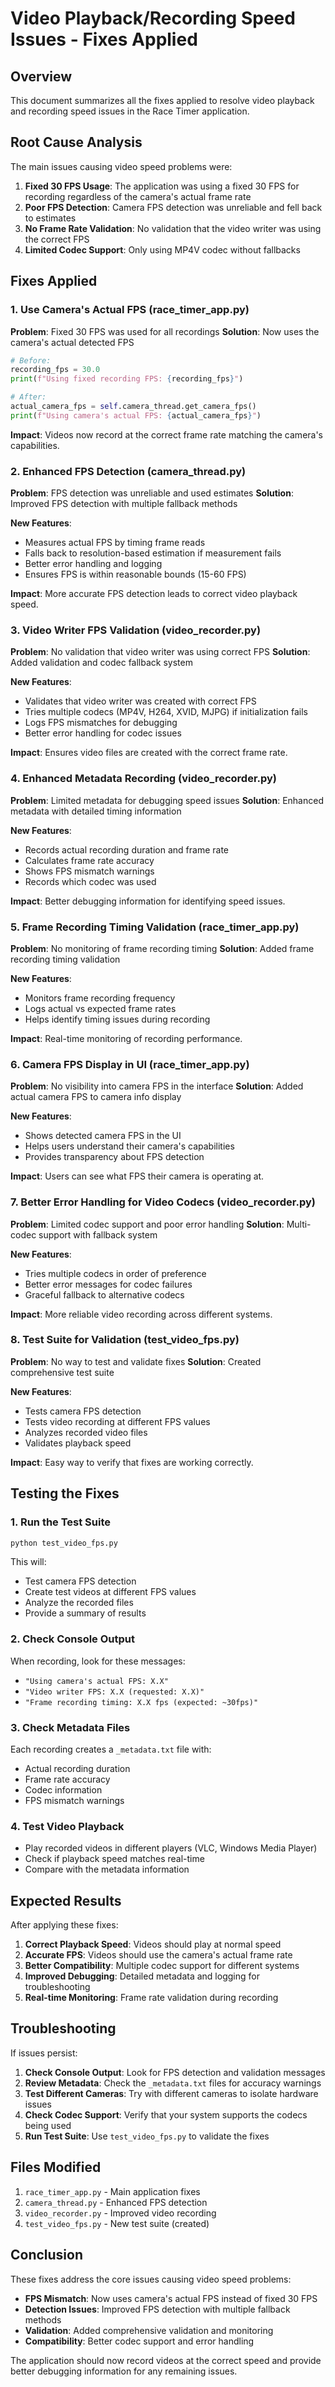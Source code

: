 # Video Playback/Recording Speed Issues - Fixes Applied

## Overview
This document summarizes all the fixes applied to resolve video playback and recording speed issues in the Race Timer application.

## Root Cause Analysis
The main issues causing video speed problems were:

1. **Fixed 30 FPS Usage**: The application was using a fixed 30 FPS for recording regardless of the camera's actual frame rate
2. **Poor FPS Detection**: Camera FPS detection was unreliable and fell back to estimates
3. **No Frame Rate Validation**: No validation that the video writer was using the correct FPS
4. **Limited Codec Support**: Only using MP4V codec without fallbacks

## Fixes Applied

### 1. Use Camera's Actual FPS (race_timer_app.py)
**Problem**: Fixed 30 FPS was used for all recordings
**Solution**: Now uses the camera's actual detected FPS

```python
# Before:
recording_fps = 30.0
print(f"Using fixed recording FPS: {recording_fps}")

# After:
actual_camera_fps = self.camera_thread.get_camera_fps()
print(f"Using camera's actual FPS: {actual_camera_fps}")
```

**Impact**: Videos now record at the correct frame rate matching the camera's capabilities.

### 2. Enhanced FPS Detection (camera_thread.py)
**Problem**: FPS detection was unreliable and used estimates
**Solution**: Improved FPS detection with multiple fallback methods

**New Features**:
- Measures actual FPS by timing frame reads
- Falls back to resolution-based estimation if measurement fails
- Better error handling and logging
- Ensures FPS is within reasonable bounds (15-60 FPS)

**Impact**: More accurate FPS detection leads to correct video playback speed.

### 3. Video Writer FPS Validation (video_recorder.py)
**Problem**: No validation that video writer was using correct FPS
**Solution**: Added validation and codec fallback system

**New Features**:
- Validates that video writer was created with correct FPS
- Tries multiple codecs (MP4V, H264, XVID, MJPG) if initialization fails
- Logs FPS mismatches for debugging
- Better error handling for codec issues

**Impact**: Ensures video files are created with the correct frame rate.

### 4. Enhanced Metadata Recording (video_recorder.py)
**Problem**: Limited metadata for debugging speed issues
**Solution**: Enhanced metadata with detailed timing information

**New Features**:
- Records actual recording duration and frame rate
- Calculates frame rate accuracy
- Shows FPS mismatch warnings
- Records which codec was used

**Impact**: Better debugging information for identifying speed issues.

### 5. Frame Recording Timing Validation (race_timer_app.py)
**Problem**: No monitoring of frame recording timing
**Solution**: Added frame recording timing validation

**New Features**:
- Monitors frame recording frequency
- Logs actual vs expected frame rates
- Helps identify timing issues during recording

**Impact**: Real-time monitoring of recording performance.

### 6. Camera FPS Display in UI (race_timer_app.py)
**Problem**: No visibility into camera FPS in the interface
**Solution**: Added actual camera FPS to camera info display

**New Features**:
- Shows detected camera FPS in the UI
- Helps users understand their camera's capabilities
- Provides transparency about FPS detection

**Impact**: Users can see what FPS their camera is operating at.

### 7. Better Error Handling for Video Codecs (video_recorder.py)
**Problem**: Limited codec support and poor error handling
**Solution**: Multi-codec support with fallback system

**New Features**:
- Tries multiple codecs in order of preference
- Better error messages for codec failures
- Graceful fallback to alternative codecs

**Impact**: More reliable video recording across different systems.

### 8. Test Suite for Validation (test_video_fps.py)
**Problem**: No way to test and validate fixes
**Solution**: Created comprehensive test suite

**New Features**:
- Tests camera FPS detection
- Tests video recording at different FPS values
- Analyzes recorded video files
- Validates playback speed

**Impact**: Easy way to verify that fixes are working correctly.

## Testing the Fixes

### 1. Run the Test Suite
```bash
python test_video_fps.py
```

This will:
- Test camera FPS detection
- Create test videos at different FPS values
- Analyze the recorded files
- Provide a summary of results

### 2. Check Console Output
When recording, look for these messages:
- `"Using camera's actual FPS: X.X"`
- `"Video writer FPS: X.X (requested: X.X)"`
- `"Frame recording timing: X.X fps (expected: ~30fps)"`

### 3. Check Metadata Files
Each recording creates a `_metadata.txt` file with:
- Actual recording duration
- Frame rate accuracy
- Codec information
- FPS mismatch warnings

### 4. Test Video Playback
- Play recorded videos in different players (VLC, Windows Media Player)
- Check if playback speed matches real-time
- Compare with the metadata information

## Expected Results

After applying these fixes:

1. **Correct Playback Speed**: Videos should play at normal speed
2. **Accurate FPS**: Videos should use the camera's actual frame rate
3. **Better Compatibility**: Multiple codec support for different systems
4. **Improved Debugging**: Detailed metadata and logging for troubleshooting
5. **Real-time Monitoring**: Frame rate validation during recording

## Troubleshooting

If issues persist:

1. **Check Console Output**: Look for FPS detection and validation messages
2. **Review Metadata**: Check the `_metadata.txt` files for accuracy warnings
3. **Test Different Cameras**: Try with different cameras to isolate hardware issues
4. **Check Codec Support**: Verify that your system supports the codecs being used
5. **Run Test Suite**: Use `test_video_fps.py` to validate the fixes

## Files Modified

1. `race_timer_app.py` - Main application fixes
2. `camera_thread.py` - Enhanced FPS detection
3. `video_recorder.py` - Improved video recording
4. `test_video_fps.py` - New test suite (created)

## Conclusion

These fixes address the core issues causing video speed problems:
- **FPS Mismatch**: Now uses camera's actual FPS instead of fixed 30 FPS
- **Detection Issues**: Improved FPS detection with multiple fallback methods
- **Validation**: Added comprehensive validation and monitoring
- **Compatibility**: Better codec support and error handling

The application should now record videos at the correct speed and provide better debugging information for any remaining issues. 